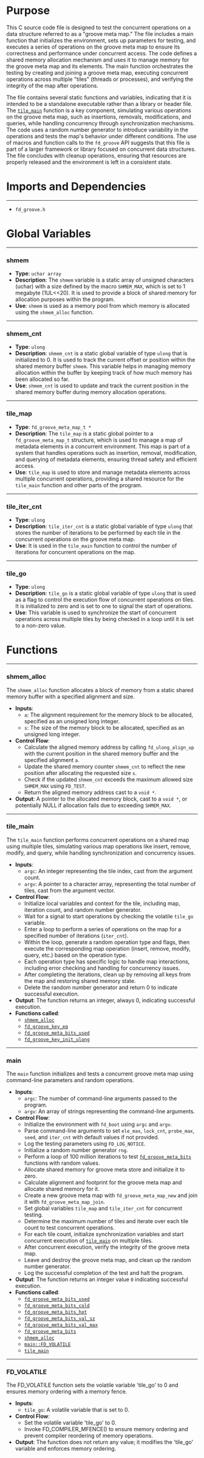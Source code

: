 # Purpose
This C source code file is designed to test the concurrent operations on a data structure referred to as a "groove meta map." The file includes a main function that initializes the environment, sets up parameters for testing, and executes a series of operations on the groove meta map to ensure its correctness and performance under concurrent access. The code defines a shared memory allocation mechanism and uses it to manage memory for the groove meta map and its elements. The main function orchestrates the testing by creating and joining a groove meta map, executing concurrent operations across multiple "tiles" (threads or processes), and verifying the integrity of the map after operations.

The file contains several static functions and variables, indicating that it is intended to be a standalone executable rather than a library or header file. The [`tile_main`](#tile_main) function is a key component, simulating various operations on the groove meta map, such as insertions, removals, modifications, and queries, while handling concurrency through synchronization mechanisms. The code uses a random number generator to introduce variability in the operations and tests the map's behavior under different conditions. The use of macros and function calls to the `fd_groove` API suggests that this file is part of a larger framework or library focused on concurrent data structures. The file concludes with cleanup operations, ensuring that resources are properly released and the environment is left in a consistent state.
# Imports and Dependencies

---
- `fd_groove.h`


# Global Variables

---
### shmem
- **Type**: `uchar array`
- **Description**: The `shmem` variable is a static array of unsigned characters (uchar) with a size defined by the macro `SHMEM_MAX`, which is set to 1 megabyte (1UL<<20). It is used to provide a block of shared memory for allocation purposes within the program.
- **Use**: `shmem` is used as a memory pool from which memory is allocated using the `shmem_alloc` function.


---
### shmem\_cnt
- **Type**: `ulong`
- **Description**: `shmem_cnt` is a static global variable of type `ulong` that is initialized to 0. It is used to track the current offset or position within the shared memory buffer `shmem`. This variable helps in managing memory allocation within the buffer by keeping track of how much memory has been allocated so far.
- **Use**: `shmem_cnt` is used to update and track the current position in the shared memory buffer during memory allocation operations.


---
### tile\_map
- **Type**: `fd_groove_meta_map_t *`
- **Description**: The `tile_map` is a static global pointer to a `fd_groove_meta_map_t` structure, which is used to manage a map of metadata elements in a concurrent environment. This map is part of a system that handles operations such as insertion, removal, modification, and querying of metadata elements, ensuring thread safety and efficient access.
- **Use**: `tile_map` is used to store and manage metadata elements across multiple concurrent operations, providing a shared resource for the `tile_main` function and other parts of the program.


---
### tile\_iter\_cnt
- **Type**: `ulong`
- **Description**: `tile_iter_cnt` is a static global variable of type `ulong` that stores the number of iterations to be performed by each tile in the concurrent operations on the groove meta map.
- **Use**: It is used in the `tile_main` function to control the number of iterations for concurrent operations on the map.


---
### tile\_go
- **Type**: `ulong`
- **Description**: `tile_go` is a static global variable of type `ulong` that is used as a flag to control the execution flow of concurrent operations on tiles. It is initialized to zero and is set to one to signal the start of operations.
- **Use**: This variable is used to synchronize the start of concurrent operations across multiple tiles by being checked in a loop until it is set to a non-zero value.


# Functions

---
### shmem\_alloc<!-- {{#callable:shmem_alloc}} -->
The `shmem_alloc` function allocates a block of memory from a static shared memory buffer with a specified alignment and size.
- **Inputs**:
    - `a`: The alignment requirement for the memory block to be allocated, specified as an unsigned long integer.
    - `s`: The size of the memory block to be allocated, specified as an unsigned long integer.
- **Control Flow**:
    - Calculate the aligned memory address by calling `fd_ulong_align_up` with the current position in the shared memory buffer and the specified alignment `a`.
    - Update the shared memory counter `shmem_cnt` to reflect the new position after allocating the requested size `s`.
    - Check if the updated `shmem_cnt` exceeds the maximum allowed size `SHMEM_MAX` using `FD_TEST`.
    - Return the aligned memory address cast to a `void *`.
- **Output**: A pointer to the allocated memory block, cast to a `void *`, or potentially NULL if allocation fails due to exceeding `SHMEM_MAX`.


---
### tile\_main<!-- {{#callable:tile_main}} -->
The `tile_main` function performs concurrent operations on a shared map using multiple tiles, simulating various map operations like insert, remove, modify, and query, while handling synchronization and concurrency issues.
- **Inputs**:
    - `argc`: An integer representing the tile index, cast from the argument count.
    - `argv`: A pointer to a character array, representing the total number of tiles, cast from the argument vector.
- **Control Flow**:
    - Initialize local variables and context for the tile, including map, iteration count, and random number generator.
    - Wait for a signal to start operations by checking the volatile `tile_go` variable.
    - Enter a loop to perform a series of operations on the map for a specified number of iterations (`iter_cnt`).
    - Within the loop, generate a random operation type and flags, then execute the corresponding map operation (insert, remove, modify, query, etc.) based on the operation type.
    - Each operation type has specific logic to handle map interactions, including error checking and handling for concurrency issues.
    - After completing the iterations, clean up by removing all keys from the map and restoring shared memory state.
    - Delete the random number generator and return 0 to indicate successful execution.
- **Output**: The function returns an integer, always 0, indicating successful execution.
- **Functions called**:
    - [`shmem_alloc`](#shmem_alloc)
    - [`fd_groove_key_eq`](fd_groove_base.h.driver.md#fd_groove_key_eq)
    - [`fd_groove_meta_bits_used`](fd_groove_meta.h.driver.md#fd_groove_meta_bits_used)
    - [`fd_groove_key_init_ulong`](fd_groove_base.h.driver.md#fd_groove_key_init_ulong)


---
### main<!-- {{#callable:main}} -->
The `main` function initializes and tests a concurrent groove meta map using command-line parameters and random operations.
- **Inputs**:
    - `argc`: The number of command-line arguments passed to the program.
    - `argv`: An array of strings representing the command-line arguments.
- **Control Flow**:
    - Initialize the environment with `fd_boot` using `argc` and `argv`.
    - Parse command-line arguments to set `ele_max`, `lock_cnt`, `probe_max`, `seed`, and `iter_cnt` with default values if not provided.
    - Log the testing parameters using `FD_LOG_NOTICE`.
    - Initialize a random number generator `rng`.
    - Perform a loop of 100 million iterations to test [`fd_groove_meta_bits`](fd_groove_meta.h.driver.md#fd_groove_meta_bits) functions with random values.
    - Allocate shared memory for groove meta store and initialize it to zero.
    - Calculate alignment and footprint for the groove meta map and allocate shared memory for it.
    - Create a new groove meta map with `fd_groove_meta_map_new` and join it with `fd_groove_meta_map_join`.
    - Set global variables `tile_map` and `tile_iter_cnt` for concurrent testing.
    - Determine the maximum number of tiles and iterate over each tile count to test concurrent operations.
    - For each tile count, initialize synchronization variables and start concurrent execution of [`tile_main`](#tile_main) on multiple tiles.
    - After concurrent execution, verify the integrity of the groove meta map.
    - Leave and destroy the groove meta map, and clean up the random number generator.
    - Log the successful completion of the test and halt the program.
- **Output**: The function returns an integer value `0` indicating successful execution.
- **Functions called**:
    - [`fd_groove_meta_bits_used`](fd_groove_meta.h.driver.md#fd_groove_meta_bits_used)
    - [`fd_groove_meta_bits_cold`](fd_groove_meta.h.driver.md#fd_groove_meta_bits_cold)
    - [`fd_groove_meta_bits_hot`](fd_groove_meta.h.driver.md#fd_groove_meta_bits_hot)
    - [`fd_groove_meta_bits_val_sz`](fd_groove_meta.h.driver.md#fd_groove_meta_bits_val_sz)
    - [`fd_groove_meta_bits_val_max`](fd_groove_meta.h.driver.md#fd_groove_meta_bits_val_max)
    - [`fd_groove_meta_bits`](fd_groove_meta.h.driver.md#fd_groove_meta_bits)
    - [`shmem_alloc`](#shmem_alloc)
    - [`main::FD_VOLATILE`](#mainFD_VOLATILE)
    - [`tile_main`](#tile_main)


---
### FD\_VOLATILE<!-- {{#callable:main::FD_VOLATILE}} -->
The FD_VOLATILE function sets the volatile variable 'tile_go' to 0 and ensures memory ordering with a memory fence.
- **Inputs**:
    - `tile_go`: A volatile variable that is set to 0.
- **Control Flow**:
    - Set the volatile variable 'tile_go' to 0.
    - Invoke FD_COMPILER_MFENCE() to ensure memory ordering and prevent compiler reordering of memory operations.
- **Output**: The function does not return any value; it modifies the 'tile_go' variable and enforces memory ordering.


